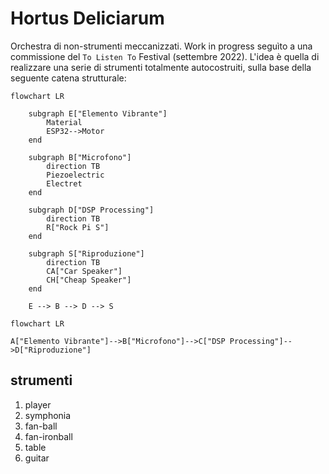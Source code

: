 # Hortus Deliciarum

Orchestra di non-strumenti meccanizzati. Work in progress seguìto a una commissione del `To Listen To` Festival (settembre 2022). L'idea è quella di realizzare una serie di strumenti totalmente autocostruiti, sulla base della seguente catena strutturale:

```mermaid
flowchart LR

    subgraph E["Elemento Vibrante"]
        Material
        ESP32-->Motor
    end

    subgraph B["Microfono"]
        direction TB
        Piezoelectric
        Electret
    end

    subgraph D["DSP Processing"]
        direction TB
        R["Rock Pi S"]
    end

    subgraph S["Riproduzione"]
        direction TB
        CA["Car Speaker"]
        CH["Cheap Speaker"]
    end

    E --> B --> D --> S
```

```mermaid
flowchart LR

A["Elemento Vibrante"]-->B["Microfono"]-->C["DSP Processing"]-->D["Riproduzione"]
```

## strumenti

1. player
2. symphonia
3. fan-ball
4. fan-ironball
5. table
6. guitar

